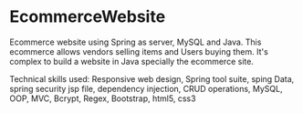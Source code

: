 # EcommerceWebsite
Ecommerce website using Spring as server, MySQL and Java.
This ecommerce allows vendors selling items and Users buying them.
It's complex to build a website in Java specially the ecommerce site.

Technical skills used: Responsive web design, Spring tool suite, sping Data, spring security
jsp file, dependency injection, CRUD operations, MySQL, OOP, MVC, Bcrypt, Regex, Bootstrap, html5, css3
